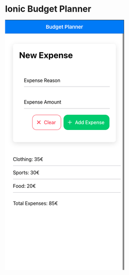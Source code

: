 # Ionic Budget Planner
![Budget_Planner.png](https://github.com/Kleren/Ionic-Budget_Planner/blob/main/img/screenshot.png)
